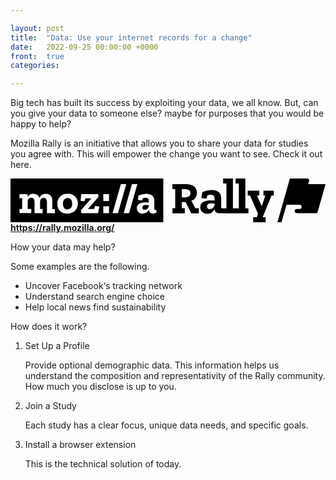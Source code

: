 ```yaml
---

layout: post
title:  "Data: Use your internet records for a change"
date:   2022-09-25 00:00:00 +0000
front: 	true
categories: 

---
```


Big tech has built its success by exploiting your data, we all know. But, can you give your data to someone else? maybe for purposes that you would be happy to help?

Mozilla Rally is an initiative that allows you to share your data for studies you agree with. This will empower the change you want to see. Check it out here.

<svg xmlns="http://www.w3.org/2000/svg" viewBox="0 0 204.24 28.4" preserveAspectRatio="xMidYMid meet">
  <path class="mozilla" d="M99.07.03v28.32H0V.03h99.07zM37 9.9a6.22 6.22 0 00-6.63 6.62c0 3.95 2.64 6.29 6.47 6.29 3.83 0 6.81-2.5 6.81-6.46A6.09 6.09 0 0037 9.9zm46 1.16l-.48 2.86 2.83.3.39-1.39a3.94 3.94 0 011.91-.4c1.867 0 1.991 1.315 2 2.515v.675a15.26 15.26 0 00-2-.11c-2.83 0-5.76.71-5.76 3.76a3.5 3.5 0 003.49 3.52h.32a4.47 4.47 0 004-2.48 2.54 2.54 0 002.59 2.48h.14a4.69 4.69 0 002.22-.59l-.04-1.84a1.76 1.76 0 01-.51.09c-.59 0-.86-.26-.86-1V14.1c0-2.83-2.25-4.2-4.92-4.2A11.84 11.84 0 0083 11.06zm-.76-7.43h-3.49l-5.37 18.9h3.51l5.35-18.9zm-7.2 0h-3.48l-5.38 18.9h3.51l5.35-18.9zM23.057 9.881l-.227.009a4.14 4.14 0 00-4 2.66 4 4 0 00-4-2.66A4.09 4.09 0 0011.07 12v-1.91H5.84v2.68h1.69v7H5.84v2.66h7.63v-2.69h-2.34v-4.31c0-1.77.63-2.93 2.34-2.93 1.4 0 2.11.86 2.11 3v7h5.24v-2.72h-1.65v-4.32c0-1.76.64-2.93 2.34-2.93 1.4 0 2.11.86 2.11 3v7h5.19v-2.69h-1.65l-.07.04v-5.71c.01-.18.01-.36 0-.54a4 4 0 00-4.26-3.74zM63.88 18.03h-3.7v4.45h3.7v-4.45zm-7.09-7.94H45.88l-.44 4.4 2.56.28.57-1.93h3.84l-6.81 7.83.4 1.81h10.81l.76-4.33-2.79-.28-.6 1.93h-4l6.87-7.8-.26-1.91zm31.1 7.05c.6.021 1.197.078 1.79.17a2.77 2.77 0 01-2.55 3l-.13-.02a1.3 1.3 0 01-1.45-1.44c0-1.34 1.1-1.71 2.34-1.71zM37 12.62c1.82 0 3 1.17 3 3.62s-1.23 3.85-3.07 3.85h-.02c-1.91 0-2.91-1.65-2.91-3.8 0-2.29 1.18-3.67 3-3.67zm26.88-2.53h-3.7v4.46h3.7v-4.46z"></path>
  <path class="rally" d="M161.31 7.92v3.15h-1.47l3 6.77h.16l2.21-6.77H164V7.92h6.71v3.15h-1.47l-4.71 11.52-1 2.55h1.92v3.26h-8.1v-3.26h2.34l.77-2.32-5.14-11.75h-1.5V7.92h7.49zM144.22 0v19.38h3.83V3.24h-2.13V0h6.35v19.38h2v3.17H138v-.03h-2.42c-1.926 0-2.97-.751-3.215-2.387l-.025-.193a5.36 5.36 0 01-4.75 2.94c-2.12 0-4.55-1.14-4.55-4.22 0-3.63 3.51-4.48 6.88-4.48a19 19 0 012.42.13v-.5c0-1.5 0-3.3-2.42-3.3a4.58 4.58 0 00-2.26.42l-.56 2.1-3.37-.36.66-3.83a14.12 14.12 0 016.35-1.34c3.18 0 5.86 1.63 5.86 5v5.85c0 .85.33 1 1 1h.63v.03H140V3.24h-2.13V0h6.35zm-30.64 3.6c4.69 0 7.31 1.93 7.31 5.75a5.32 5.32 0 01-3.61 5.16l2.56 4.72h2.28v3.32h-4.86l-3.76-7.23h-2.41v3.91H113v3.32h-8v-3.32h1.8V6.93H105V3.6h8.58zm16.67 12.54c-1.5 0-2.81.42-2.81 2a1.54 1.54 0 001.73 1.7c1.47 0 3-1 3.21-3.34v-.17a17 17 0 00-2.13-.19zm-17.39-9.21h-1.77v5.3h1.71c3 0 3.87-1 3.87-2.79s-.96-2.51-3.81-2.51z"></path>
  <path class="flag" d="M175.75 28.27a.16.16 0 01-.16.13h-2.29a.17.17 0 01-.16-.22l8-28.06a.16.16 0 01.16-.12h2.29a.17.17 0 01.091.03l.009-.03h8.66a1.39 1.39 0 011.29 1.42 1.84 1.84 0 01-.06.48L193 3.64h11.064a.21.21 0 01.176.23l-5.31 18.51a.22.22 0 01-.2.16h-13.07a1.43 1.43 0 01-1.42-1.08 1.24 1.24 0 010-.27 1.39 1.39 0 011.39-1.4h1.8a1.4 1.4 0 001.34-1.47 1.45 1.45 0 00-1.48-1.32h-8.328z"></path>
</svg>
<strong>
	<a href="https://rally.mozilla.org/">https://rally.mozilla.org/</a>
</strong>

<emph>How your data may help?</emph>

Some examples are the following.
- Uncover Facebook‘s tracking network
- Understand search engine choice
- Help local news find sustainability

<emph>How does it work?</emph>

<ol>
	<li> Set Up a Profile
		<p>Provide optional demographic data. This information helps us understand the composition and representativity of the Rally community. How much you disclose is up to you.</p>
	</li>
	<li> Join a Study
		<p>Each study has a clear focus, unique data needs, and specific goals.</p>
	</li>
	<li> Install a browser extension
		<p>This is the technical solution of today.</p>
	</li>
</ol>

